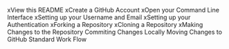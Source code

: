  xView this README
 xCreate a GitHub Account
 xOpen your Command Line Interface
 xSetting up your Username and Email
 xSetting up your Authentication
 xForking a Repository
 xCloning a Repository
 xMaking Changes to the Repository
 Commiting Changes Locally
 Moving Changes to GitHub
 Standard Work Flow